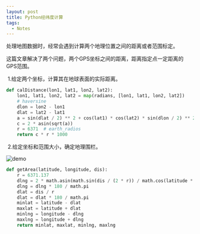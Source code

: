 ```yaml
---
layout: post
title: Python经纬度计算
tags:
  - Notes
---
```

​	处理地图数据时，经常会遇到计算两个地理位置之间的距离或者范围标定。

​	这篇文章解决了两个问题，两个GPS坐标之间的距离，距离指定点一定距离的GPS范围。

​	1.给定两个坐标，计算其在地球表面的实际距离。

~~~python
def calDistance(lon1, lat1, lon2, lat2):
    lon1, lat1, lon2, lat2 = map(radians, [lon1, lat1, lon2, lat2])
    # haversine
    dlon = lon2 - lon1
    dlat = lat2 - lat1
    a = sin(dlat / 2) ** 2 + cos(lat1) * cos(lat2) * sin(dlon / 2) ** 2
    c = 2 * asin(sqrt(a))
    r = 6371  # earth_radios
    return c * r * 1000
~~~

​	2.给定坐标和范围大小，确定地理围栏。

![demo](https://images2015.cnblogs.com/blog/1034021/201702/1034021-20170207133355432-51913608.png)

~~~python
def getArea(latitude, longitude, dis):
    r = 6371.137
    dlng = 2 * math.asin(math.sin(dis / (2 * r)) / math.cos(latitude * math.pi / 180))
    dlng = dlng * 180 / math.pi
    dlat = dis / r
    dlat = dlat * 180 / math.pi
    minlat = latitude - dlat
    maxlat = latitude + dlat
    minlng = longitude - dlng
    maxlng = longitude + dlng
    return minlat, maxlat, minlng, maxlng
~~~

